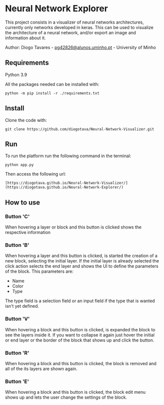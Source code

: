 # Neural Network Explorer

This project consists in a visualizer of neural networks architectures, currently only networks developed in keras.
This can be used to visualize the architecture of a neural network, and/or export an image and information about it.

Author: Diogo Tavares - pg42826@alunos.uminho.pt - University of Minho

## Requirements

Python 3.9

All the packages needed can be installed with:
```
python -m pip install -r ./requirements.txt
```

## Install
Clone the code with:
```
git clone https://github.com/diogotava/Neural-Network-Visualizer.git
```

## Run
To run the platform run the following command in the terminal:
```
python app.py
```

Then access the following url:
```
[https://diogotava.github.io/Neural-Network-Visualizer/](https://diogotava.github.io/Neural-Network-Explorer/)
```

## How to use
### Button 'C'

When hovering a layer or block and this button is clicked shows the respective information

### Button 'B'

When hovering a layer and this button is clicked, is started the creation of a new block, selecting the initial layer.
If the initial layer is already selected the click action selects the end layer and shows the UI to define the parameters of the block. This parameters are:

- Name
- Color
- Type

The type field is a selection field or an input field if the type that is wanted isn't yet defined.

### Button 'V'

When hovering a block and this button is clicked, is expanded the block to see the layers inside it.
If you want to collapse it again just hover the initial or end layer or the border of the block that shows up and click the button.

### Button 'R'

When hovering a block and this button is clicked, the block is removed and all of the its layers are shown again.

### Button 'E'

When hovering a block and this button is clicked, the block edit menu shows up and lets the user change the settings of the block.
